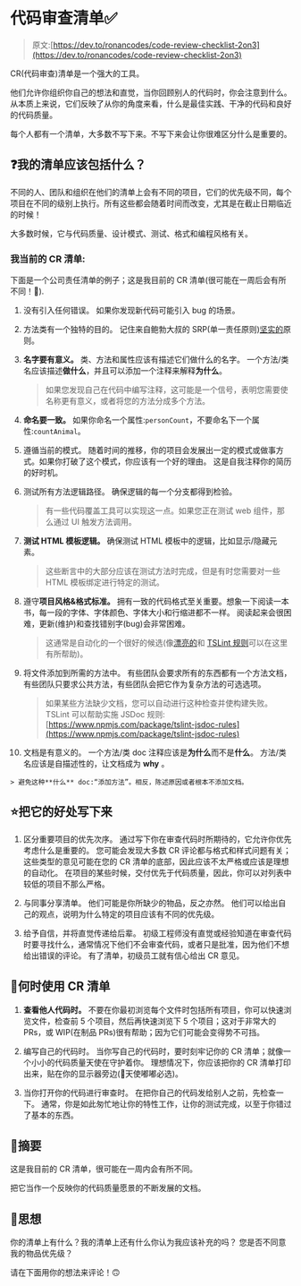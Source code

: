 # 代码审查清单✅

> 原文:[https://dev.to/ronancodes/code-review-checklist-2on3](https://dev.to/ronancodes/code-review-checklist-2on3)

CR(代码审查)清单是一个强大的工具。

他们允许你组织你自己的想法和直觉，当你回顾别人的代码时，你会注意到什么。从本质上来说，它们反映了从你的角度来看，什么是最佳实践、干净的代码和良好的代码质量。

每个人都有一个清单，大多数不写下来。不写下来会让你很难区分什么是重要的。

## ❓我的清单应该包括什么？

不同的人、团队和组织在他们的清单上会有不同的项目，它们的优先级不同，每个项目在不同的级别上执行。所有这些都会随着时间而改变，尤其是在截止日期临近的时候！

大多数时候，它与代码质量、设计模式、测试、格式和编程风格有关。

### [](#my-current-cr-checklist)我当前的 CR 清单:

下面是一个公司责任清单的例子；这是我目前的 CR 清单(很可能在一周后会有所不同！👀).

1.  没有引入任何错误。
    如果你发现新代码可能引入 bug 的场景。

2.  方法类有一个独特的目的。
    记住来自鲍勃大叔的 SRP(单一责任原则)[坚实的](https://en.wikipedia.org/wiki/SOLID)原则。

3.  **名字要有意义。**
    类、方法和属性应该有描述它们做什么的名字。
    一个方法/类名应该描述**做什么**，并且可以添加一个注释来解释**为什么**。

    > 如果您发现自己在代码中编写注释，这可能是一个信号，表明您需要使名称更有意义，或者将您的方法分成多个方法。

4.  **命名要一致。**
    如果你命名一个属性:`personCount`，不要命名下一个属性:`countAnimal`。

5.  遵循当前的模式。
    随着时间的推移，你的项目会发展出一定的模式或做事方式。如果你打破了这个模式，你应该有一个好的理由。
    这是自我注释你的简历的好时机。

6.  测试所有方法逻辑路径。
    确保逻辑的每一个分支都得到检验。

    > 有一些代码覆盖工具可以实现这一点。如果您正在测试 web 组件，那么通过 UI 触发方法调用。

7.  **测试 HTML 模板逻辑。**
    确保测试 HTML 模板中的逻辑，比如显示/隐藏元素。

    > 这些断言中的大部分应该在测试方法时完成，但是有时您需要对一些 HTML 模板绑定进行特定的测试。

8.  遵守**项目风格&格式标准。**
    拥有一致的代码格式至关重要。想象一下阅读一本书，每一段的字体、字体颜色、字体大小和行缩进都不一样。
    阅读起来会很困难，更新(维护)和查找错别字(bug)会非常困难。

    > 这通常是自动化的一个很好的候选(像[漂亮的](https://prettier.io/)和 [TSLint 规则](https://palantir.github.io/tslint/)可以在这里有所帮助)。

9.  将文件添加到所需的方法中。
    有些团队会要求所有的东西都有一个方法文档，有些团队只要求公共方法，有些团队会把它作为复杂方法的可选选项。

    > 如果某些方法缺少文档，您可以自动进行这种检查并使构建失败。TSLint 可以帮助实施 JSDoc 规则:[https://www.npmjs.com/package/tslint-jsdoc-rules](https://www.npmjs.com/package/tslint-jsdoc-rules)

10.  文档是有意义的。
    一个方法/类 doc 注释应该是**为什么**而不是**什么**。
    方法/类名应该是自描述性的，让文档成为 **why** 。

    > 避免这种**什么** doc:“添加方法”。相反，陈述原因或者根本不添加文档。

## [](#benefits-of-writing-it-down)⭐把它的好处写下来

1.  区分重要项目的优先次序。
    通过写下你在审查代码时所期待的，它允许你优先考虑什么是重要的。
    您可能会发现大多数 CR 评论都与格式和样式问题有关；这些类型的意见可能在您的 CR 清单的底部，因此应该不太严格或应该是理想的自动化。
    在项目的某些时候，交付优先于代码质量，因此，你可以对列表中较低的项目不那么严格。

2.  与同事分享清单。
    他们可能是你所缺少的物品，反之亦然。
    他们可以给出自己的观点，说明为什么特定的项目应该有不同的优先级。

3.  给予自信，并将直觉传递给后辈。
    初级工程师没有直觉或经验知道在审查代码时要寻找什么，通常情况下他们不会审查代码，或者只是批准，因为他们不想给出错误的评论。
    有了清单，初级员工就有信心给出 CR 意见。

## [](#when-to-use-the-cr-checklist)🤷何时使用 CR 清单

1.  **查看他人代码时。**
    不要在你最初浏览每个文件时包括所有项目，你可以快速浏览文件，检查前 5 个项目，然后再快速浏览下 5 个项目；这对于非常大的 PRs，或 WIP(在制品 PRs)很有帮助；因为它们可能会变得势不可挡。

2.  编写自己的代码时。
    当你写自己的代码时，要时刻牢记你的 CR 清单；就像一个小小的代码质量天使在守护着你。
    理想情况下，你应该把你的 CR 清单打印出来，贴在你的显示器旁边(👼天使嘟嘟必选)。

3.  当你打开你的代码进行审查时。
    在把你自己的代码发给别人之前，先检查一下。
    通常，你是如此匆忙地让你的特性工作，让你的测试完成，以至于你错过了基本的东西。

## [](#summary)📝摘要

这是我目前的 CR 清单，很可能在一周内会有所不同。

把它当作一个反映你的代码质量愿景的不断发展的文档。

## [](#thoughts)💭思想

你的清单上有什么？我的清单上还有什么你认为我应该补充的吗？
您是否不同意我的物品优先级？

请在下面用你的想法来评论！🙃